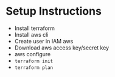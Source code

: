 # Setup Instructions

- Install terraform
- Install aws cli
- Create user in IAM aws
- Download aws access key/secret key
- aws configure
- `terraform init`
- `terraform plan`
